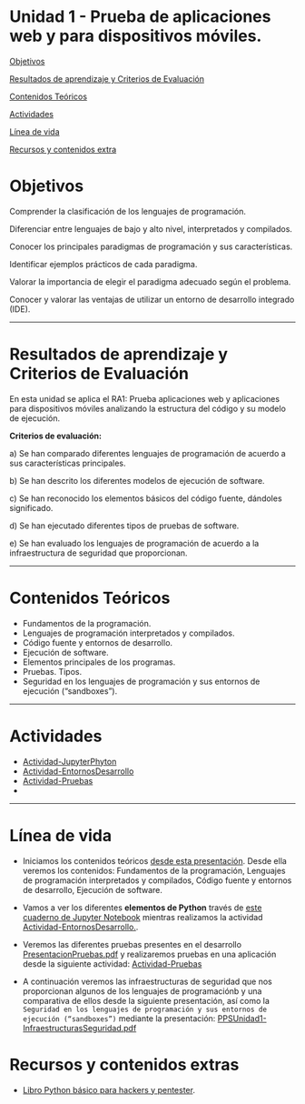 # Unidad 1 - Prueba de aplicaciones web y para dispositivos móviles.

[Objetivos](#objetivos)

[Resultados de aprendizaje y Criterios de Evaluación](#resultados-de-aprendizaje-y-criterios-de-evaluación)

[Contenidos Teóricos](#contenidos-teóricos)

[Actividades](#actividades)

[Línea de vida](#línea-de-vida)

[Recursos y contenidos extra](#recursos-y-contenidos-extras)

# Objetivos

Comprender la clasificación de los lenguajes de programación.

Diferenciar entre lenguajes de bajo y alto nivel, interpretados y compilados.

Conocer los principales paradigmas de programación y sus características.

Identificar ejemplos prácticos de cada paradigma.

Valorar la importancia de elegir el paradigma adecuado según el problema.

Conocer y valorar las ventajas de utilizar un entorno de desarrollo integrado (IDE).

---
# Resultados de aprendizaje y Criterios de Evaluación

En esta unidad se aplica el RA1: Prueba aplicaciones web y aplicaciones para dispositivos móviles analizando la estructura del código y su modelo de ejecución.

**Criterios de evaluación:**

a)	Se han comparado diferentes lenguajes de programación de acuerdo a sus características principales.

b)	Se han descrito los diferentes modelos de ejecución de software.

c)	Se han reconocido los elementos básicos del código fuente, dándoles significado.

d)	Se han ejecutado diferentes tipos de pruebas de software.

e)	Se han evaluado los lenguajes de programación de acuerdo a la infraestructura de seguridad que proporcionan.


---
# Contenidos Teóricos

- Fundamentos de la programación.
- Lenguajes de programación interpretados y compilados.
- Código fuente y entornos de desarrollo.
- Ejecución de software.
- Elementos principales de los programas.
- Pruebas. Tipos.
- Seguridad en los lenguajes de programación y sus entornos de ejecución (“sandboxes”).


---
# Actividades

- [Actividad-JupyterPhyton](Actividad-JupyterPhyton/README.md)
- [Actividad-EntornosDesarrollo](Actividad-EntornosDesarrollo/README.md)
- [Actividad-Pruebas](Actividad-Pruebas/README.md)
- []()


---

# Línea de vida


- Iniciamos los contenidos teóricos [desde esta presentación](ContenidosTeoricos/PPSUnidad1-LenguajesProgramacion.pdf). Desde ella veremos los contenidos: Fundamentos de la programación, Lenguajes de programación interpretados y compilados,  Código fuente y entornos de desarrollo,  Ejecución de software.


- Vamos a ver los diferentes **elementos de Python** través de [este cuaderno de Jupyter Notebook](./Actividad-JupyterPhyton/ElementosPython.ipynb) mientras realizamos la actividad [Actividad-EntornosDesarrollo.](Actividad-EntornosDesarrollo/README.md).  
- Veremos las diferentes pruebas presentes en el desarrollo [PresentacionPruebas.pdf](./Actividad-Pruebas/PresentacionPruebas.pdf) y realizaremos pruebas en una aplicación desde la siguiente actividad: [Actividad-Pruebas](./Actividad-Pruebas/README.md)
- A continuación veremos las infraestructuras de seguridad que nos proporcionan algunos de los lenguajes de programaciónb y una comparativa de ellos desde la siguiente presentación, así como  la `Seguridad en los lenguajes de programación y sus entornos de ejecución (“sandboxes”)` mediante la presentación: [PPSUnidad1-InfraestructurasSeguridad.pdf](./ContenidosTeoricos/PPSUnidad1-InfraestructurasSeguridad.pdf)


# Recursos y contenidos extras

- [Libro Python básico para hackers y pentester](https://protegermipc.net/2019/05/22/libro-python-basico-para-hackers-y-pentester).